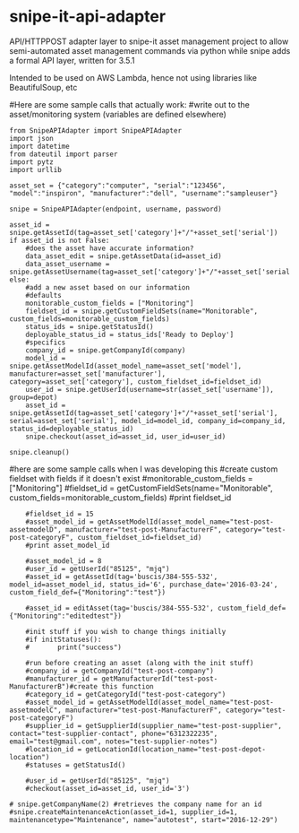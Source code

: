 # snipe-it-api-adapter
API/HTTPPOST adapter layer to snipe-it asset management project to allow semi-automated asset management commands via python while snipe adds a formal API layer, written for 3.5.1

Intended to be used on AWS Lambda, hence not using libraries like BeautifulSoup, etc

#Here are some sample calls that actually work:
	#write out to the asset/monitoring system (variables are defined elsewhere)
	
	from SnipeAPIAdapter import SnipeAPIAdapter
	import json
	import datetime
	from dateutil import parser
	import pytz
	import urllib

	asset_set = {"category":"computer", "serial":"123456", "model":"inspiron", "manufacturer":"dell", "username":"sampleuser"}

	snipe = SnipeAPIAdapter(endpoint, username, password)

	asset_id = snipe.getAssetId(tag=asset_set['category']+"/"+asset_set['serial'])
	if asset_id is not False:
		#does the asset have accurate information?
		data_asset_edit = snipe.getAssetData(id=asset_id)
		data_asset_username = snipe.getAssetUsername(tag=asset_set['category']+"/"+asset_set['serial'])
	else:
		#add a new asset based on our information
		#defaults
		monitorable_custom_fields = ["Monitoring"]
		fieldset_id = snipe.getCustomFieldSets(name="Monitorable", custom_fields=monitorable_custom_fields)
		status_ids = snipe.getStatusId()
		deployable_status_id = status_ids['Ready to Deploy']
		#specifics
		company_id = snipe.getCompanyId(company)
		model_id = snipe.getAssetModelId(asset_model_name=asset_set['model'], manufacturer=asset_set['manufacturer'], category=asset_set['category'], custom_fieldset_id=fieldset_id)
		user_id = snipe.getUserId(username=str(asset_set['username']), group=depot)
		asset_id = snipe.getAssetId(tag=asset_set['category']+"/"+asset_set['serial'], serial=asset_set['serial'], model_id=model_id, company_id=company_id, status_id=deployable_status_id)
		snipe.checkout(asset_id=asset_id, user_id=user_id)

	snipe.cleanup()


#here are some sample calls when I was developing this
        #create custom fieldset with fields if it doesn't exist
        #monitorable_custom_fields = ["Monitoring"]
        #fieldset_id = getCustomFieldSets(name="Monitorable", custom_fields=monitorable_custom_fields)
        #print fieldset_id

        #fieldset_id = 15
        #asset_model_id = getAssetModelId(asset_model_name="test-post-assetmodelD", manufacturer="test-post-ManufacturerF", category="test-post-categoryF", custom_fieldset_id=fieldset_id)
        #print asset_model_id

        #asset_model_id = 8
        #user_id = getUserId("85125", "mjq")
        #asset_id = getAssetId(tag='buscis/384-555-532', model_id=asset_model_id, status_id='6', purchase_date='2016-03-24', custom_field_def={"Monitoring":"test"})

        #asset_id = editAsset(tag='buscis/384-555-532', custom_field_def={"Monitoring":"editedtest"})

        #init stuff if you wish to change things initially
        #if initStatuses():
        #       print("success")

        #run before creating an asset (along with the init stuff)
        #company_id = getCompanyId("test-post-company")
        #manufacturer_id = getManufacturerId("test-post-ManufacturerB")#create this function
        #category_id = getCategoryId("test-post-category")
        #asset_model_id = getAssetModelId(asset_model_name="test-post-assetmodelC", manufacturer="test-post-ManufacturerF", category="test-post-categoryF")
        #supplier_id = getSupplierId(supplier_name="test-post-supplier", contact="test-supplier-contact", phone="6312322235", email="test@gmail.com", notes="test-supplier-notes")
        #location_id = getLocationId(location_name="test-post-depot-location")
        #statuses = getStatusId()

        #user_id = getUserId("85125", "mjq")
        #checkout(asset_id=asset_id, user_id='3')	
	
	# snipe.getCompanyName(2) #retrieves the company name for an id
	#snipe.createMaintenanceAction(asset_id=1, supplier_id=1, maintenancetype="Maintenance", name="autotest", start="2016-12-29")
